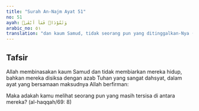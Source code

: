 ```yaml
---
title: "Surah An-Najm Ayat 51"
no: 51
ayah: وَثَمُوْدَا۟ فَمَآ اَبْقٰىۙ
arabic_no: ٥١
translation: "dan kaum Samud, tidak seorang pun yang ditinggalkan-Nya (hidup), "
---
```


## Tafsir

Allah membinasakan kaum Samud dan tidak membiarkan mereka hidup, bahkan mereka disiksa dengan azab Tuhan yang sangat dahsyat, dalam ayat yang bersamaan maksudnya Allah berfirman: 

Maka adakah kamu melihat seorang pun yang masih tersisa di antara mereka? (al-haqqah/69: 8)